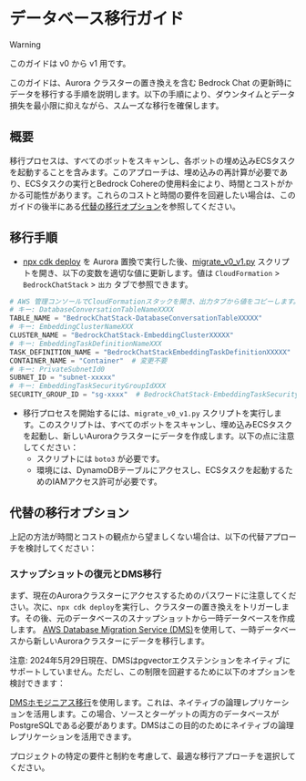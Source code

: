 # データベース移行ガイド

> [!Warning]
> このガイドは v0 から v1 用です。

このガイドは、Aurora クラスターの置き換えを含む Bedrock Chat の更新時にデータを移行する手順を説明します。以下の手順により、ダウンタイムとデータ損失を最小限に抑えながら、スムーズな移行を確保します。

## 概要

移行プロセスは、すべてのボットをスキャンし、各ボットの埋め込みECSタスクを起動することを含みます。このアプローチは、埋め込みの再計算が必要であり、ECSタスクの実行とBedrock Cohereの使用料金により、時間とコストがかかる可能性があります。これらのコストと時間の要件を回避したい場合は、このガイドの後半にある[代替の移行オプション](#alternative-migration-options)を参照してください。

## 移行手順

- [npx cdk deploy](../README.md#deploy-using-cdk) を Aurora 置換で実行した後、[migrate_v0_v1.py](./migrate_v0_v1.py) スクリプトを開き、以下の変数を適切な値に更新します。値は `CloudFormation` > `BedrockChatStack` > `出力` タブで参照できます。

```py
# AWS 管理コンソールでCloudFormationスタックを開き、出力タブから値をコピーします。
# キー: DatabaseConversationTableNameXXXX
TABLE_NAME = "BedrockChatStack-DatabaseConversationTableXXXXX"
# キー: EmbeddingClusterNameXXX
CLUSTER_NAME = "BedrockChatStack-EmbeddingClusterXXXXX"
# キー: EmbeddingTaskDefinitionNameXXX
TASK_DEFINITION_NAME = "BedrockChatStackEmbeddingTaskDefinitionXXXXX"
CONTAINER_NAME = "Container"  # 変更不要
# キー: PrivateSubnetId0
SUBNET_ID = "subnet-xxxxx"
# キー: EmbeddingTaskSecurityGroupIdXXX
SECURITY_GROUP_ID = "sg-xxxx"  # BedrockChatStack-EmbeddingTaskSecurityGroupXXXXX
```

- 移行プロセスを開始するには、`migrate_v0_v1.py` スクリプトを実行します。このスクリプトは、すべてのボットをスキャンし、埋め込みECSタスクを起動し、新しいAuroraクラスターにデータを作成します。以下の点に注意してください：
  - スクリプトには `boto3` が必要です。
  - 環境には、DynamoDBテーブルにアクセスし、ECSタスクを起動するためのIAMアクセス許可が必要です。

## 代替の移行オプション

上記の方法が時間とコストの観点から望ましくない場合は、以下の代替アプローチを検討してください：

### スナップショットの復元とDMS移行

まず、現在のAuroraクラスターにアクセスするためのパスワードに注意してください。次に、`npx cdk deploy`を実行し、クラスターの置き換えをトリガーします。その後、元のデータベースのスナップショットから一時データベースを作成します。
[AWS Database Migration Service (DMS)](https://aws.amazon.com/dms/)を使用して、一時データベースから新しいAuroraクラスターにデータを移行します。

注意: 2024年5月29日現在、DMSはpgvectorエクステンションをネイティブにサポートしていません。ただし、この制限を回避するために以下のオプションを検討できます：

[DMSホモジニアス移行](https://docs.aws.amazon.com/dms/latest/userguide/dm-migrating-data.html)を使用します。これは、ネイティブの論理レプリケーションを活用します。この場合、ソースとターゲットの両方のデータベースがPostgreSQLである必要があります。DMSはこの目的のためにネイティブの論理レプリケーションを活用できます。

プロジェクトの特定の要件と制約を考慮して、最適な移行アプローチを選択してください。